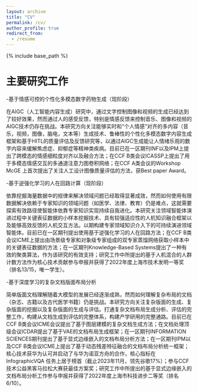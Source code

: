 ```yaml
---
layout: archive
title: "CV"
permalink: /cv/
author_profile: true
redirect_from:
  - /resume
---
```


{% include base_path %}

# 主要研究工作 
-基于情感可控的个性化多模态数字药物生成（现阶段）

在AIGC（人工智能内容生成）研究中，通过文字控制图像和视频的生成已经达到了较好效果，然而通过人的感受反馈，特别是情感反馈来控制音乐、图像和视频的AIGC技术仍存在挑战。本研究方向关注能够实时和“个人情感”对齐的多内容（音乐，视频，图像，脑电，文本等）生成技术、鲁棒性的个性化多模态数字内容生成框架和基于HITL的质量评估及反馈研究等，以通过AIGC生成能让人情绪乐观的数字内容来缓解焦虑症、抑郁症等精神类疾病。目前已在一区期刊INF以及IPM上提出了跨模态的情感细粒度对齐以及融合方法；在CCF B类会议ICASSP上提出了用于多模态情感交互的多通道注意力图卷积网络；在CCF A类会议的Workshop McGE 上首次提出了关注人工设计图像质量评估的方法，获Best paper Award。

-基于逆强化学习的人在回路计算（现阶段）

依靠挖掘海量数据中的规律来解决领域问题已经取得显著成效，然而如何使用有限数据解决依赖于专家知识的领域问题（如医学、法律、教育）仍是难点，这就需要探索有效路径使智能体依靠专家知识实现持续自我进化。本研究关注领域智能体演进过程中关键表征数据的小样本挖掘技术、具有较强适应性的人机知识融合框架以及能够高效反馈的人机交互方法。以期构建专家领域知识介入下的可持续演进领域智能体。目前已在一区期刊提出使用基于逆强化学习的人在回路方法；在CCF B类会议ICME上提出由场景级专家和对象级专家组成的双专家蒸馏网络获取小样本中的关键表征数据的方法；在一区期刊Knowledge-Based Systems提出了一种有效的聚类算法，作为该研究的有效支持；研究工作中所提出的基于人机混合的人群计数方法作为核心技术贡献参与申报并获得了2022年度上海市技术发明一等奖（排名13/15，唯一学生）。

-基于深度学习的复杂文档版面布局分析

简单版面文档理解随着大模型的发展已经逐渐成熟，然而如何理解复杂布局的文档（杂志、古籍以及古代医学书籍）仍是挑战。本研究方向关注复杂版面的生成、复杂版面的挖掘以及复杂版面的生成与评估。打通复杂文档布局生成分析、评估的完整工作，构建从文档生成到评估的完整体系，构建产学研用的完整通路。目前已在CCF B类会议ICME会议提出了基于图层建模的复杂文档生成方法；在文档处理顶级会议ICDAR提出了基于VAE的文档布局生成框架；在一区期刊INFORMATION SCIENCES期刊提出了基于显式边缘嵌入的文档布局分析方法；在一区期刊IPM以及CCF B类会议ICME上提出了基于动态残差特征融合的文档布局分析统一框架；核心技术获华为认可并启动了与华为诺亚方舟的合作，核心指标在InfographicVQA 任务上居于榜首（截止2023年11月，领先谷歌17%）；参与CCF技术公益黑客马拉松大赛获最佳方案奖；研究工作中所提出的基于显式边缘嵌入的文档布局分析工作参与申报并获得了2022年度上海市科技进步二等奖（排名6/10）。


